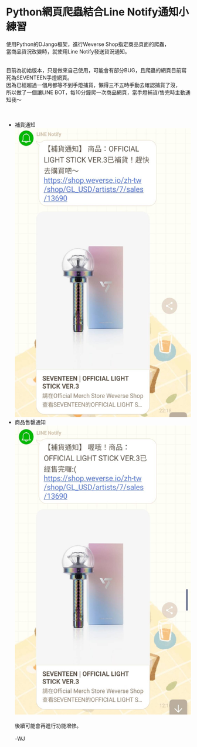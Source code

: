 # Python網頁爬蟲結合Line Notify通知小練習

使用Python的DJango框架，進行Weverse Shop指定商品頁面的爬蟲，<br>
當商品貨況改變時，就使用Line Notify發送貨況通知。<br><br>

目前為初始版本，只是做來自己使用，可能會有部分BUG，且爬蟲的網頁目前寫死為SEVENTEEN手燈網頁。<br>
因為已經超過一個月都等不到手燈捕貨，懶得三不五時手動去確認捕貨了沒，<br>
所以做了一個讓LINE BOT，每10分鐘爬一次商品網頁，當手燈補貨/售完時主動通知我～<br>
<br><br>
* 補貨通知<br>
  <img src="https://github.com/WanJanChen/WeverseRestockNotification/blob/main/image/sale.jpg" height="786px" width="500px" />
  <br>
* 商品售罄通知<br>
  <img src="https://github.com/WanJanChen/WeverseRestockNotification/blob/main/image/soldout.jpg" height="786px" width="500px" />
  <br><br>
後續可能會再進行功能增修。
<br><br>
-WJ
